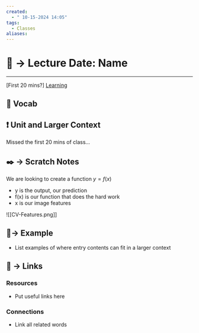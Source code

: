 ```yaml
---
created:
  - " 10-15-2024 14:05"
tags:
  - Classes
aliases:
---
```


# 📗 -> Lecture Date: Name
---
[First 20 mins?]
[Learning](https://web.cs.ucdavis.edu/~hpirsiav/courses/CVf24/slides/9_learning.pdf)

## 🎤 Vocab


## ❗ Unit and Larger Context
Missed the first 20 mins of class...


## ✒️ -> Scratch Notes
We are looking to create a function $y=f(x)$
- y is the output, our prediction
- f(x) is our function that does the hard work
- x is our image features

![[CV-Features.png]]


## 🧪-> Example
- List examples of where entry contents can fit in a larger context

## 🔗 -> Links
### Resources
- Put useful links here

### Connections
- Link all related words
